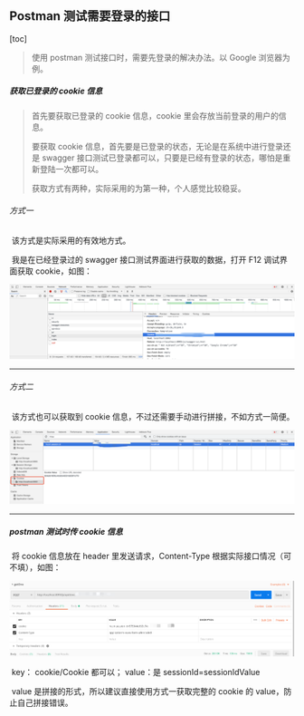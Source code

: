 ## Postman 测试需要登录的接口

[toc]

> 使用 postman 测试接口时，需要先登录的解决办法。以 Google 浏览器为例。

##### 获取已登录的 cookie 信息

> 首先要获取已登录的 cookie 信息，cookie 里会存放当前登录的用户的信息。
>
> 要获取 cookie 信息，首先要是已登录的状态，无论是在系统中进行登录还是 swagger 接口测试已登录都可以，只要是已经有登录的状态，哪怕是重新登陆一次都可以。
>
> 获取方式有两种，实际采用的为第一种，个人感觉比较稳妥。

###### 方式一

​	该方式是实际采用的有效地方式。

​	我是在已经登录过的 swagger 接口测试界面进行获取的数据，打开 F12 调试界面获取 cookie，如图：

![](01.png)

---

###### 方式二

​	该方式也可以获取到 cookie 信息，不过还需要手动进行拼接，不如方式一简便。

![](02.png)

---

##### postman 测试时传 cookie 信息

​	将 cookie 信息放在 header 里发送请求，Content-Type 根据实际接口情况（可不填），如图：

![](03.png)

​	key： cookie/Cookie 都可以； value：是 sessionId=sessionIdValue 

​	value 是拼接的形式，所以建议直接使用方式一获取完整的 cookie 的 value，防止自己拼接错误。
